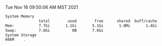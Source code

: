 Tue Nov 16 09:50:06 AM MST 2021
```bash
System Memory
               total        used        free      shared  buff/cache   available
Mem:           7.7Gi       1.1Gi       5.1Gi       1.0Mi       1.4Gi       6.2Gi
Swap:          7.6Gi          0B       7.6Gi
System Storage
666M	.
```
```bash
